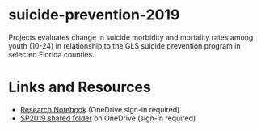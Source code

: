 # suicide-prevention-2019
Projects evaluates change in suicide morbidity and mortality rates among youth (10-24) in relationship to the GLS suicide prevention program in selected Florida counties. 


# Links and Resources 
- [Research Notebook][notebook] (OneDrive sign-in required)
- [SP2019 shared folder][gdrive] on OneDrive (sign-in required)

[notebook]:https://ucf-my.sharepoint.com/:w:/g/personal/ki637574_ucf_edu/Ebcn_bcQRNpHtf97_nRvJYABQWOPzmpoC80ZPXct46gXVA?e=IYfaQh
[gdrive]:https://drive.google.com/drive/folders/1_TQsKTHbliWip72XB-0ncN1am_G8IsYx?usp=sharing
